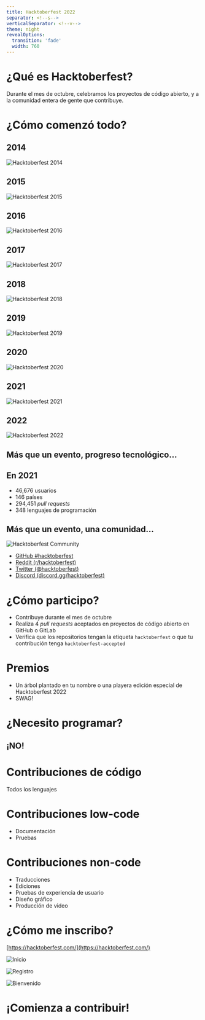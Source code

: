 ```yaml
---
title: Hacktoberfest 2022
separator: <!--s-->
verticalSeparator: <!--v-->
theme: night
revealOptions:
  transition: 'fade'
  width: 760
---
```


<!-- .slide: data-background="./assets/banner.png" -->

<!--s-->

# ¿Qué es Hacktoberfest?

Durante el mes de octubre, celebramos los proyectos de código abierto, y a la comunidad entera de gente que contribuye.

<!--s-->

# ¿Cómo comenzó todo?

<!--s-->

## 2014

![Hacktoberfest 2014](./assets/hacktoberfest2014.png)

<!--s-->

## 2015

![Hacktoberfest 2015](./assets/hacktoberfest2015.png)

<!--s-->

## 2016

![Hacktoberfest 2016](https://github.blog/wp-content/uploads/2016/09/d18725f0-8447-11e6-9673-503471e4dd54-10.jpg)

<!--s-->

## 2017

![Hacktoberfest 2017](https://github.blog/wp-content/uploads/2017/11/33097285-775a8ad2-cebe-11e7-8309-5c408859a182.png)

<!--s-->

## 2018

![Hacktoberfest 2018](https://github.blog/wp-content/uploads/2018/09/45907730-f6a80b00-bdad-11e8-93ef-774392192716.png)

<!--s-->

## 2019

![Hacktoberfest 2019](./assets/hacktoberfest2019.jpg)

<!--s-->

## 2020

![Hacktoberfest 2020](https://pbs.twimg.com/media/EwwcXN3XMAAgxbO?format=jpg)

<!--s-->

## 2021

![Hacktoberfest 2021](https://pbs.twimg.com/media/FOpPKYLXIAUuWVs?format=jpg)

<!--s-->

## 2022

![Hacktoberfest 2022](./assets/logo.png)

<!--s-->

## Más que un evento, progreso tecnológico...

<!--s-->

## En 2021

- 46,676 usuarios
- 146 países
- 294,451 _pull requests_
- 348 lenguajes de programación

<!--s-->

## Más que un evento, una comunidad...

<!--s-->

![Hacktoberfest Community](https://user-images.githubusercontent.com/6633808/160689302-3fe5e5d4-ba24-4525-8ed1-a8351ccbc0ef.png)

- [GitHub #hacktoberfest](https://github.com/topics/hacktoberfest)
- [Reddit (r/hacktoberfest)](https://www.reddit.com/r/hacktoberfest/)
- [Twitter (@hacktoberfest)](https://twitter.com/hacktoberfest)
- [Discord (discord.gg/hacktoberfest)](https://discord.com/invite/hacktoberfest)

<!--s-->

# ¿Cómo participo?

- Contribuye durante el mes de octubre
- Realiza 4 _pull requests_ aceptados en proyectos de código abierto en GitHub o GitLab
- Verifica que los repositorios tengan la etiqueta `hacktoberfest` o que tu contribución tenga `hacktoberfest-accepted`

<!--s-->

# Premios

- Un árbol plantado en tu nombre o una playera edición especial de Hacktoberfest 2022
- SWAG!

<!--s-->

# ¿Necesito programar?

## ¡NO!

<!--s-->

# Contribuciones de código

Todos los lenguajes

<!--s-->

# Contribuciones low-code

- Documentación
- Pruebas

<!--s-->

# Contribuciones non-code

- Traducciones
- Ediciones
- Pruebas de experiencia de usuario
- Diseño gráfico
- Producción de video

<!--s-->

# ¿Cómo me inscribo?

[https://hacktoberfest.com/](https://hacktoberfest.com/)

<!--s-->

![Inicio](./assets/steps1.png)

<!--s-->

![Registro](./assets/steps2.png)

<!--s-->

![Bienvenido](./assets/steps3.png)

<!--s-->

# ¡Comienza a contribuir!
